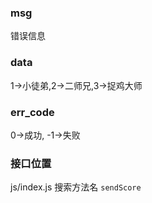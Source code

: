 ### msg 	
错误信息	

### data 	
1->小徒弟,2->二师兄,3->捉鸡大师 	

### err_code 	
0->成功, -1->失败 	

### 接口位置 	
js/index.js 搜索方法名 `sendScore` 	
	